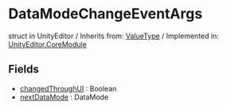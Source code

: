 # DataModeChangeEventArgs
struct in UnityEditor
 / Inherits from: <a href="https://docs.unity3d.com/6000.2/Documentation/ScriptReference/ValueType.html">ValueType</a> / Implemented in: <a href="https://docs.unity3d.com/6000.2/Documentation/ScriptReference/UnityEditor.CoreModule.html">UnityEditor.CoreModule</a>

## Fields
- <a href="https://docs.unity3d.com/6000.2/Documentation/ScriptReference/DataModeChangeEventArgs-changedThroughUI.html">changedThroughUI</a> : Boolean
- <a href="https://docs.unity3d.com/6000.2/Documentation/ScriptReference/DataModeChangeEventArgs-nextDataMode.html">nextDataMode</a> : DataMode
